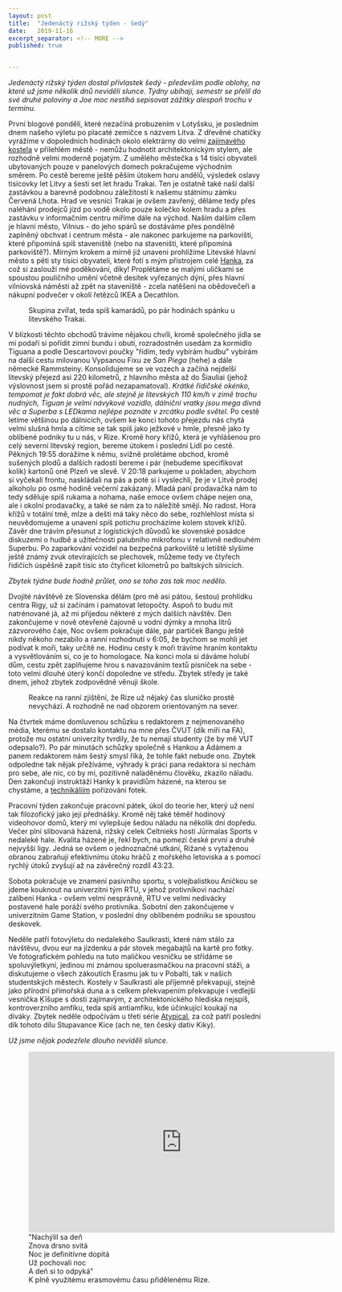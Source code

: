 ```yaml
---
layout: post
title:  "Jedenáctý rižský týden - šedý"
date:   2019-11-16
excerpt_separator: <!-- MORE -->
published: true


---
```


<p class="intro"><i><span class="dropcap">J</span>edenáctý rižský týden dostal přívlastek šedý - především podle oblohy, na které už jsme několik dnů neviděli slunce. Týdny ubíhají, semestr se přelil do své druhé poloviny a Joe moc nestíhá sepisovat zážitky alespoň trochu v termínu.</i></p>
<!-- MORE --> 

První blogové pondělí, které nezačíná probuzením v Lotyšsku, je posledním dnem našeho výletu po placaté zemičce s názvem Litva. Z dřevěné chatičky vyrážíme v dopoledních hodinách okolo elektrárny do velmi [zajímavého kostela](https://www.google.com/search?hl=en&tbm=isch&q=elektrenai+church) v přilehlém městě - nemůžu hodnotit architektonickým stylem, ale rozhodně velmi moderně pojatým. Z umělého městečka s 14 tisíci obyvateli ubytovaných pouze v panelových domech pokračujeme východním směrem. Po cestě bereme ještě pěším útokem horu andělů, výsledek oslavy tisícovky let Litvy a šesti set let hradu Trakai. Ten je ostatně také naší další zastávkou a barevně podobnou záležitostí k našemu státnímu zámku Červená Lhota. Hrad ve vesnici Trakai je ovšem zavřený, děláme tedy přes naléhání prodejců jízd po vodě okolo pouze kolečko kolem hradu a přes zastávku v informačním centru míříme dále na východ. Naším dalším cílem je hlavní město, Vilnius - do jeho spárů se dostáváme přes pondělně zaplněný obchvat i centrum města - ale nakonec parkujeme na parkovišti, které připomíná spíš staveniště (nebo na staveništi, které připomíná parkoviště?). Mírným krokem a mírně již unaveni prohlížíme Litevské hlavní město s pěti sty tisíci obyvateli, které fotí s mým přístrojem celé [Hanka](https://naerasmu.wordpress.com/2019/11/13/erasmusroadtrip/), za což si zaslouží mé poděkování, díky! Proplétáme se malými uličkami se spoustou pouličního umění včetně desítek vyřezaných dýní, přes hlavní vilniovská náměstí až zpět na staveniště - zcela natěšeni na obědovečeři a nákupní podvečer v okolí řetězců IKEA a Decathlon.

<figure> 
 <img src="{{ site.baseurl }}/assets/img/IMG_1092.jpg" alt="" class="img-center"> 
   <figcaption>Skupina zvířat, teda spíš kamarádů, po pár hodinách spánku u litevského Trakai.</figcaption>
 </figure>

V blízkosti těchto obchodů trávíme nějakou chvíli, kromě společného jídla se mi podaří si pořídit zimní bundu i obutí, rozradostněn usedám za kormidlo Tiguana a podle Descartovovi poučky "řídím, tedy vybírám hudbu" vybírám na další cestu milovanou Vypsanou Fixu ze _San Piega_ (hehe) a dále německé Rammsteiny. Konsolidujeme se ve vozech a začíná nejdelší litevský přejezd asi 220 kilometrů, z hlavního města až do Šiauliai (jehož výslovnost jsem si prostě pořád nezapamatoval). _Krátké řidičské okénko, tempomat je fakt dobrá věc, ale stejně je litevských 110 km/h v zimě trochu nudných, Tiguan je velmi návykové vozidlo, dálniční vratky jsou mega divná věc a Superba s LEDkama nejlépe poznáte v zrcátku podle světel._ Po cestě letíme většinou po dálnicích, ovšem ke konci tohoto přejezdu nás chytá velmi slušná hmla a cítíme se tak spíš jako ježkové v hmle, přesně jako ty oblíbené podniky tu u nás, v Rize. Kromě hory křížů, která je vyhlášenou pro celý severní litevský region, bereme útokem i poslední Lidl po cestě. Pěkných 19:55 dorážíme k němu, svižně prolétáme obchod, kromě sušených plodů a dalších radostí bereme i pár (nebudeme specifikovat kolik) kartonů oné Plzeň ve slevě. V 20:18 parkujeme u pokladen, abychom si vyčekali frontu, naskládali na pás a poté si i vyslechli, že je v Litvě prodej alkoholu po osmé hodině večerní zakázaný. Mladá paní prodavačka nám to tedy sděluje spíš rukama a nohama, naše emoce ovšem chápe nejen ona, ale i okolní prodavačky, a také se nám za to náležitě smějí. No radost. Hora křížů v totální tmě, mlze a dešti má taky něco do sebe, rozhlehlost místa si neuvědomujeme a unavení spíš potichu procházíme kolem stovek křížů. Závěr dne trávím přesunut z logistických důvodů ke slovenské posádce diskuzemi o hudbě a užitečnosti palubního mikrofonu v relativně nedlouhém Superbu. Po zaparkování vozidel na bezpečná parkoviště u letiště slyšíme ještě známý zvuk otevírajících se plechovek, můžeme tedy ve čtyřech řidičích úspěšně zapít tisíc sto čtyřicet kilometrů po baltských silnicích.

_Zbytek týdne bude hodně průlet, ono se toho zas tak moc nedělo._

Dvojité návštěvě ze Slovenska dělám (pro mě asi pátou, šestou) prohlídku centra Rigy, už si začínám i pamatovat letopočty. Aspoň to budu mít natrénované já, až mi přijedou některé z mých dalších návštěv. Den zakončujeme v nově otevřené čajovně u vodní dýmky a mnoha litrů zázvorového čaje, Noc ovšem pokračuje dále, pár partiček Bangu ještě nikdy někoho nezabilo a ranní rozhodnutí v 6:05, že bychom se mohli jet podívat k moři, taky určitě ne. Hodinu cesty k moři trávíme hraním kontaktu a vysvětlováním si, co je to homologace. Na konci mola si dáváme holubí dům, cestu zpět zaplňujeme hrou s navazováním textů písniček na sebe - toto velmi dlouhé úterý končí dopoledne ve středu. Zbytek středy je také dnem, jehož zbytek zodpovědně věnuji škole.

<figure> 
 <img src="{{ site.baseurl }}/assets/img/75534774_507651173152203_4391033181696950272_n.jpg" alt="" class="img-center"> 
   <figcaption>Reakce na ranní zjištění, že Rize už nějaký čas sluníčko prostě nevychází. A rozhodně ne nad obzorem orientovaným na sever.</figcaption>
 </figure>

Na čtvrtek máme domluvenou schůzku s redaktorem z nejmenovaného média, kterému se dostalo kontaktu na mne přes ČVUT (dík míří na FA), protože mu ostatní univerzity tvrdily, že tu nemají studenty (že by mě VUT odepsalo?). Po pár minutách schůzky společně s Hankou a Ádámem a panem redaktorem nám šestý smysl říká, že tohle fakt nebude ono. Zbytek odpoledne tak nějak přežíváme, výhrady k práci pana redaktora si nechám pro sebe, ale nic, co by mi, pozitivně naladěnému člověku, zkazilo náladu. Den zakončuji instruktáží Hanky k pravidlům házené, na kterou se chystáme, a [technikáliím](https://cestina20.cz/slovnik/technikalie/) pořizování fotek. 

Pracovní týden zakončuje pracovní pátek, úkol do teorie her, který už není tak filozofický jako její přednášky. Kromě něj také téměř hodinový videohovor domů, který mi vylepšuje šedou náladu na několik dní dopředu. Večer plní slibovaná házená, rižský celek Celtnieks hostí Jūrmalas Sports v nedaleké hale. Kvalita házené je, řekl bych, na pomezí české první a druhé nejvyšší ligy. Jedná se ovšem o jednoznačné utkání, Rižané s vytaženou obranou zabraňují efektivnímu útoku hráčů z mořského letoviska a s pomocí rychlý útoků zvyšují až na závěrečný rozdíl 43:23.     

Sobota pokračuje ve znamení pasivního sportu, s volejbalistkou Aničkou se jdeme kouknout na univerzitní tým RTU, v jehož protivníkovi nachází zalíbení Hanka - ovšem velmi nesprávně, RTU ve velmi nedivácky postavené hale poráží svého protivníka. Sobotní den zakončujeme v univerzitním Game Station, v poslední dny oblíbeném podniku se spoustou deskovek.

Neděle patří fotovýletu do nedalekého Saulkrasti, které nám stálo za návštěvu, dvou eur na jízdenku a pár stovek megabajtů na kartě pro fotky. Ve fotografickém pohledu na tuto maličkou vesničku se střídáme se spoluvýletkyní, jedinou mi známou spoluerasmačkou na pracovní stáži, a diskutujeme o všech zákoutích Erasmu jak tu v Pobaltí, tak v našich studentských městech. Kostely v Saulkrasti ale příjemně překvapují, stejně jako přírodní přímořská duna a s celkem překvapením překvapuje i vedlejší vesnička Ķīšupe s dosti zajímavým, z architektonického hlediska nejspíš, kontroverzního amfíku, teda spíš antiamfíku, kde účinkující koukají na diváky. Zbytek neděle odpočívám u třetí série [Atypical](https://www.csfd.cz/film/528719-atypicky), za což patří poslední dík tohoto dílu Stupavance Kice (ach ne, ten český dativ Kiky).

_Už jsme nějak podezřele dlouho neviděli slunce._

<figure>
	<iframe width="610" height="360" class="img-center d-block"
	src="https://www.youtube.com/embed/qgJldIpdiiQ"
	frameborder="0"></iframe>
	<figcaption>
		"Nachýlil sa deň <br>
		Znova drsno svitá <br>
		Noc je definitívne dopitá <br>
		Už pochovali noc <br>
		A deň si to odpyká" <br>
        K plně využitému erasmovému času přidělenému Rize.  
	</figcaption>
</figure>   


